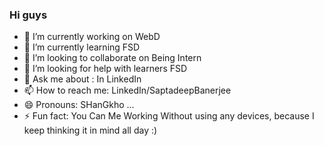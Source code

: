 ### Hi guys
- 🔭 I’m currently working on WebD
- 🌱 I’m currently learning FSD
- 👯 I’m looking to collaborate on Being Intern
- 🤔 I’m looking for help with learners FSD
- 💬 Ask me about : In LinkedIn 
- 📫 How to reach me: LinkedIn/SaptadeepBanerjee
- 😄 Pronouns: SHanGkho ...
- ⚡ Fun fact: You Can Me Working Without using any devices, because I keep thinking it in mind all day :)

<!--
**imSanko/imSanko** is a ✨ _special_ ✨ repository because its `README.md` (this file) appears on your GitHub profile.

Here are some ideas to get you started:

-->
